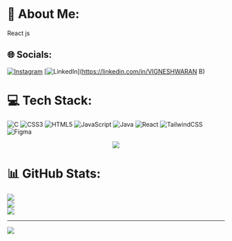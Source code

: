 # 💫 About Me:
React js


## 🌐 Socials:
[![Instagram](https://img.shields.io/badge/Instagram-%23E4405F.svg?logo=Instagram&logoColor=white)](https://instagram.com/___vignesh03) [![LinkedIn](https://img.shields.io/badge/LinkedIn-%230077B5.svg?logo=linkedin&logoColor=white)](https://linkedin.com/in/VIGNESHWARAN B) 

# 💻 Tech Stack:
![C](https://img.shields.io/badge/c-%2300599C.svg?style=for-the-badge&logo=c&logoColor=white) ![CSS3](https://img.shields.io/badge/css3-%231572B6.svg?style=for-the-badge&logo=css3&logoColor=white) ![HTML5](https://img.shields.io/badge/html5-%23E34F26.svg?style=for-the-badge&logo=html5&logoColor=white) ![JavaScript](https://img.shields.io/badge/javascript-%23323330.svg?style=for-the-badge&logo=javascript&logoColor=%23F7DF1E) ![Java](https://img.shields.io/badge/java-%23ED8B00.svg?style=for-the-badge&logo=java&logoColor=white) ![React](https://img.shields.io/badge/react-%2320232a.svg?style=for-the-badge&logo=react&logoColor=%2361DAFB) ![TailwindCSS](https://img.shields.io/badge/tailwindcss-%2338B2AC.svg?style=for-the-badge&logo=tailwind-css&logoColor=white) 	![Figma](https://img.shields.io/badge/figma-%23F24E1E.svg?style=for-the-badge&logo=figma&logoColor=white)
<p align="center"> <img src="https://cdn.dribbble.com/users/730703/screenshots/6581243/avento.gif" /> </p>

                                  



# 📊 GitHub Stats:
![](https://github-readme-stats.vercel.app/api?username=vicky0304200&theme=dark&hide_border=false&include_all_commits=false&count_private=false)<br/>
![](https://github-readme-streak-stats.herokuapp.com/?user=vicky0304200&theme=dark&hide_border=false)<br/>
![](https://github-readme-stats.vercel.app/api/top-langs/?username=vicky0304200&theme=dark&hide_border=false&include_all_commits=false&count_private=false&layout=compact)

---
[![](https://visitcount.itsvg.in/api?id=vicky0304200&icon=0&color=0)](https://visitcount.itsvg.in)

<!-- Proudly created with GPRM ( https://gprm.itsvg.in ) -->

